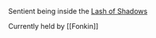 Sentient being inside the [Lash of Shadows](https://app.roll20.net/compendium/dnd5e/Items%3ALash%20of%20Shadows#content)

Currently held by [[Fonkin]]